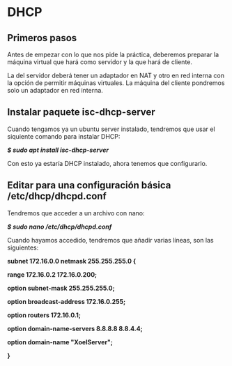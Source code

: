 # **DHCP**

## **Primeros pasos**

Antes de empezar con lo que nos pide la práctica, deberemos preparar la máquina virtual que hará como servidor y la que hará de cliente.

La del servidor deberá tener un adaptador en NAT y otro en red interna con la opción de permitir máquinas virtuales. La máquina del cliente pondremos solo un adaptador en red interna.

## Instalar paquete isc-dhcp-server

Cuando tengamos ya un ubuntu server instalado, tendremos que usar el siquiente comando para instalar DHCP:

***$ sudo apt install isc-dhcp-server***

Con esto ya estaría DHCP instalado, ahora tenemos que configurarlo.

## Editar para una configuración básica /etc/dhcp/dhcpd.conf

Tendremos que acceder a un archivo con nano:

***$ sudo nano /etc/dhcp/dhcpd.conf***

Cuando hayamos accedido, tendremos que añadir varias líneas, son las siguientes:

**subnet 172.16.0.0 netmask 255.255.255.0 {**

**range 172.16.0.2 172.16.0.200;**

**option subnet-mask 255.255.255.0;**

**option broadcast-address 172.16.0.255;**

**option routers 172.16.0.1;**

**option domain-name-servers 8.8.8.8 8.8.4.4;**

**option domain-name "XoelServer";**

**}**